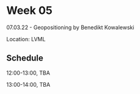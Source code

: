 # Week 05

07.03.22 - Geopositioning by Benedikt Kowalewski 

Location: LVML 

## Schedule
12:00-13:00, TBA

13:00-14:00, TBA 

